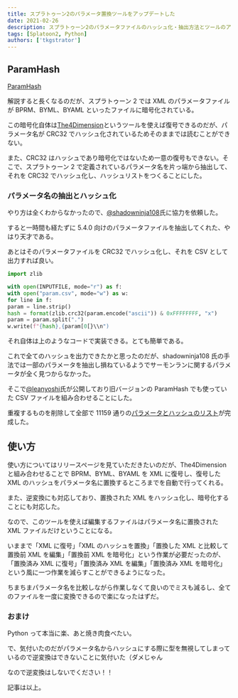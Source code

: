```yaml
---
title: スプラトゥーン2のパラメータ置換ツールをアップデートした
date: 2021-02-26
description: スプラトゥーン2のパラメータファイルのハッシュ化・抽出方法とツールのアップデート内容についてまとめています
tags: [Splatoon2, Python]
authors: ['tkgstrator']
---
```


## ParamHash

[ParamHash](https://github.com/tkgstrator/ParamHash)

解説すると長くなるのだが、スプラトゥーン 2 では XML のパラメータファイルが BPRM、BYML、BYAML といったファイルに暗号化されている。

この暗号化自体は[The4Dimension](https://github.com/exelix11/TheFourthDimension)というツールを使えば復号できるのだが、パラメータ名が CRC32 でハッシュ化されているためそのままでは読むことができない。

また、CRC32 はハッシュであり暗号化ではないため一意の復号もできない。そこで、スプラトゥーン 2 で定義されているパラメータ名を片っ端から抽出して、それを CRC32 でハッシュ化し、ハッシュリストをつくることにした。

### パラメータ名の抽出とハッシュ化

やり方は全くわからなかったので、[@shadowninja108](https://twitter.com/shadowninja108)氏に協力を依頼した。

すると一時間も経たずに 5.4.0 向けのパラメータファイルを抽出してくれた、やはり天才である。

あとはそのパラメータファイルを CRC32 でハッシュ化し、それを CSV として出力すれば良い。

```python
import zlib

with open(INPUTFILE, mode="r") as f:
with open("param.csv", mode="w") as w:
for line in f:
param = line.strip()
hash = format(zlib.crc32(param.encode("ascii")) & 0xFFFFFFFF, "x")
param = param.split(".")
w.write(f"{hash},{param[0[}\\n")
```

それ自体は上のようなコードで実装できる。とても簡単である。

これで全てのハッシュを出力できたかと思ったのだが、shadowninja108 氏の手法では一部のパラメータを抽出し損ねているようでサーモンランに関するパラメータが全く見つからなかった。

そこで[@leanyoshi](https://twitter.com/leanyoshi)氏が公開しており旧バージョンの ParamHash でも使っていた CSV ファイルを組み合わせることにした。

重複するものを削除して全部で 11159 通りの[パラメータとハッシュのリスト](https://github.com/tkgstrator/ParamHash/blob/python/param.csv)が完成した。

## 使い方

使い方についてはリリースページを見ていただきたいのだが、The4Dimension と組み合わせることで BPRM、BYML、BYAML を XML に復号し、復号した XML のハッシュをパラメータ名に置換するところまでを自動で行ってくれる。

また、逆変換にも対応しており、置換された XML をハッシュ化し、暗号化することにも対応した。

なので、このツールを使えば編集するファイルはパラメータ名に置換された XML ファイルだけということになる。

いままで「XML に復号」「XML のハッシュを置換」「置換した XML と比較して置換前 XML を編集」「置換前 XML を暗号化」という作業が必要だったのが、「置換済み XML に復号」「置換済み XML を編集」「置換済み XML を暗号化」という風に一つ作業を減らすことができるようになった。

ちまちまパラメータ名を比較しながら作業しなくて良いのでミスも減るし、全てのファイルを一度に変換できるので楽になったはずだ。

### おまけ

Python って本当に楽、あと焼き肉食べたい。

で、気付いたのだがパラメータ名からハッシュにする際に型を無視してしまっているので逆変換はできないことに気付いた（ダメじゃん

なので逆変換はしないでください！！

記事は以上。
